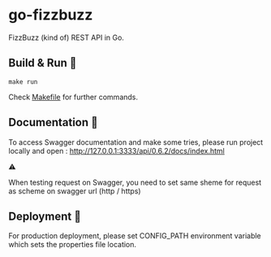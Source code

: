 # go-fizzbuzz

FizzBuzz (kind of) REST API in Go.

## Build & Run :construction_worker:

```shell script
make run
```
Check [Makefile](./Makefile) for further commands.

## Documentation :blue_book:

To access Swagger documentation and make some tries, please run project locally and open : http://127.0.0.1:3333/api/0.6.2/docs/index.html

:warning:

When testing request on Swagger, you need to set same sheme for request as scheme on swagger url (http / https)

## Deployment :rocket:
For production deployment, please set CONFIG_PATH environment variable which sets the properties file location.